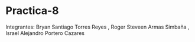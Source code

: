 # Practica-8
Integrantes: Bryan Santiago Torres Reyes , Roger Steveen Armas Simbaña , Israel Alejandro Portero Cazares
